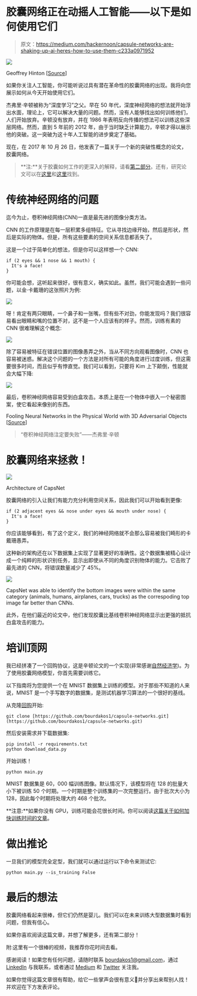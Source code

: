 # 胶囊网络正在动摇人工智能——以下是如何使用它们

> 原文：<https://medium.com/hackernoon/capsule-networks-are-shaking-up-ai-heres-how-to-use-them-c233a0971952>

![](img/4cd6362dca24fffdf8c05dc82308ebf0.png)

Geoffrey Hinton [[Source](https://www.technologyreview.com/s/608911/is-ai-riding-a-one-trick-pony/)]

如果你关注人工智能，你可能听说过具有潜在革命性的胶囊网络的出现。我将向您展示如何从今天开始使用它们。

杰弗里·辛顿被称为“深度学习”之父。早在 50 年代，深度神经网络的想法就开始浮出水面，理论上，它可以解决大量的问题。然而，没有人能够找出如何训练他们，人们开始放弃。辛顿没有放弃，并在 1986 年表明反向传播的想法可以训练这些深层网络。然而，直到 5 年前的 2012 年，由于当时缺乏计算能力，辛顿才得以展示他的突破。这一突破为这十年人工智能的进步奠定了基础。

现在，在 2017 年 10 月 26 日，他发表了一篇关于一个新的突破性概念的论文，胶囊网络。

> **注:**关于胶囊如何工作的更深入的解释，请看[第二部分](https://medium.freecodecamp.org/understanding-capsule-networks-ais-alluring-new-architecture-bdb228173ddc)。还有，研究论文可以在[这里](https://arxiv.org/pdf/1710.09829v1.pdf)和[这里](https://openreview.net/pdf?id=HJWLfGWRb)找到。

# 传统神经网络的问题

迄今为止，卷积神经网络(CNN)一直是最先进的图像分类方法。

CNN 的工作原理是在每一层积累多组特征。它从寻找边缘开始，然后是形状，然后是实际的物体。但是，所有这些要素的空间关系信息都丢失了。

这是一个过于简单化的想法，但是你可以这样想一个 CNN:

```
if (2 eyes && 1 nose && 1 mouth) {
  It's a face!
}
```

你可能会想，这听起来很好，很有意义，确实如此。虽然，我们可能会遇到一些问题，以金·卡戴珊的这张照片为例:

![](img/eb69d32cd737435421e2ebf1145e499a.png)

呀！肯定有两只眼睛，一个鼻子和一张嘴，但有些不对劲，你能发现吗？我们很容易看出眼睛和嘴的位置不对，这不是一个人应该有的样子。然而，训练有素的 CNN 很难理解这个概念:

![](img/c64f49c9761fc53434a79c5618064292.png)

除了容易被特征在错误位置的图像愚弄之外，当从不同方向观看图像时，CNN 也容易被迷惑。解决这个问题的一个方法是对所有可能的角度进行过度训练，但这需要很多时间，而且似乎有悖直觉。我们可以看到，只要将 Kim 上下颠倒，性能就会大幅下降:

![](img/7f66dd2fd854cd537ad7d52beb1f0d5b.png)

最后，卷积神经网络容易受到白盒攻击。本质上是在一个物体中嵌入一个秘密图案，使它看起来像别的东西。

Fooling Neural Networks in the Physical World with 3D Adversarial Objects [[Source](http://www.labsix.org/physical-objects-that-fool-neural-nets/)]

> “卷积神经网络注定要失败”——杰弗里·辛顿

# 胶囊网络来拯救！

![](img/ba900ee66e19a2ee9c430a51c29d6e99.png)

Architecture of CapsNet

胶囊网络的引入让我们有能力充分利用空间关系，因此我们可以开始看到更像:

```
if (2 adjacent eyes && nose under eyes && mouth under nose) {
  It's a face!
}
```

你应该能够看到，有了这个定义，我们的神经网络就不会那么容易被我们畸形的卡戴珊愚弄。

这种新的架构还在以下数据集上实现了显著更好的准确性。这个数据集被精心设计成一个纯粹的形状识别任务，显示出即使从不同的角度识别物体的能力。它击败了最先进的 CNN，将错误数量减少了 45%。

![](img/53e8203c094e1840dcb82de199835584.png)

CapsNet was able to identify the bottom images were within the same category (animals, humans, airplanes, cars, trucks) as the correspoding top image far better than CNNs.

此外，在他们最近的论文中，他们发现胶囊比基线卷积神经网络显示出更强的抵抗白盒攻击的能力。

# 培训顶网

我已经拼凑了一个回购协议，这是辛顿论文的一个实现(非常感谢[自然经济学](https://github.com/naturomics/CapsNet-Tensorflow))。为了使用胶囊网络模型，你首先需要训练它。

以下指南将为您提供一个在 MNIST 数据集上训练的模型。对于那些不知道的人来说，MNIST 是一个手写数字的数据集，是测试机器学习算法的一个很好的基线。

从克隆[回购](https://github.com/bourdakos1/capsule-networks)开始:

```
git clone [https://github.com/bourdakos1/capsule-networks.git](https://github.com/bourdakos1/capsule-networks.git)
```

然后安装需求并下载数据集:

```
pip install -r requirements.txt
python download_data.py
```

开始训练！

```
python main.py
```

MNIST 数据集是 60，000 幅训练图像。默认情况下，该模型将在 128 的批量大小下被训练 50 个时期。一个时期是整个训练集的一次完整运行。由于批次大小为 128，因此每个时期将处理大约 468 个批次。

**注意:**如果你没有 GPU，训练可能会花很长时间。你可以阅读[这篇关于如何加快训练时间的文章](https://medium.freecodecamp.org/tracking-the-millenium-falcon-with-tensorflow-c8c86419225e#6415)。

# 做出推论

一旦我们的模型完全定型，我们就可以通过运行以下命令来测试它:

```
python main.py --is_training False
```

# 最后的想法

胶囊网络看起来很棒，但它们仍然是婴儿。我们可以在未来训练大型数据集时看到问题，但我有信心。

如果你喜欢阅读这篇文章，并想了解更多，还有第二部分！

附:这里有一个很棒的视频，我推荐你花时间去看。

感谢阅读！如果您有任何问题，请随时联系 bourdakos1@gmail.com，通过 [LinkedIn](https://www.linkedin.com/in/nicholasbourdakos) 与我联系，或者通过 [Medium](/@bourdakos1) 和 [Twitter](https://twitter.com/bourdakos1) 关注我。

如果你觉得这篇文章很有帮助，给它一些掌声会很有意义👏并分享出来帮别人找！并欢迎在下方发表评论。